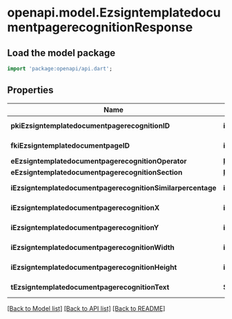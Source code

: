 # openapi.model.EzsigntemplatedocumentpagerecognitionResponse

## Load the model package
```dart
import 'package:openapi/api.dart';
```

## Properties
Name | Type | Description | Notes
------------ | ------------- | ------------- | -------------
**pkiEzsigntemplatedocumentpagerecognitionID** | **int** | The unique ID of the Ezsigntemplatedocumentpagerecognition | 
**fkiEzsigntemplatedocumentpageID** | **int** | The unique ID of the Ezsigntemplatedocumentpage | 
**eEzsigntemplatedocumentpagerecognitionOperator** | [**FieldEEzsigntemplatedocumentpagerecognitionOperator**](FieldEEzsigntemplatedocumentpagerecognitionOperator.md) |  | 
**eEzsigntemplatedocumentpagerecognitionSection** | [**FieldEEzsigntemplatedocumentpagerecognitionSection**](FieldEEzsigntemplatedocumentpagerecognitionSection.md) |  | 
**iEzsigntemplatedocumentpagerecognitionSimilarpercentage** | **int** | The similarpercentage of the Ezsigntemplatedocumentpagerecognition | [optional] 
**iEzsigntemplatedocumentpagerecognitionX** | **int** | The x of the Ezsigntemplatedocumentpagerecognition | [optional] 
**iEzsigntemplatedocumentpagerecognitionY** | **int** | The y of the Ezsigntemplatedocumentpagerecognition | [optional] 
**iEzsigntemplatedocumentpagerecognitionWidth** | **int** | The width of the Ezsigntemplatedocumentpagerecognition | [optional] 
**iEzsigntemplatedocumentpagerecognitionHeight** | **int** | The height of the Ezsigntemplatedocumentpagerecognition | [optional] 
**tEzsigntemplatedocumentpagerecognitionText** | **String** | The text of the Ezsigntemplatedocumentpagerecognition | 

[[Back to Model list]](../README.md#documentation-for-models) [[Back to API list]](../README.md#documentation-for-api-endpoints) [[Back to README]](../README.md)


